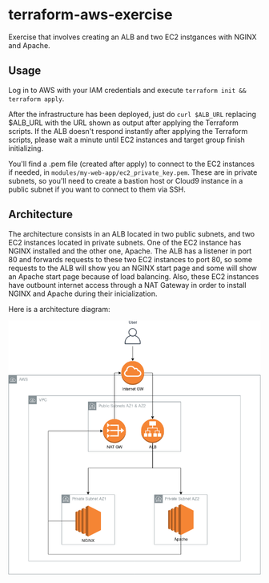 # terraform-aws-exercise
Exercise that involves creating an ALB and two EC2 instgances with NGINX and Apache.

## Usage

Log in to AWS with your IAM credentials and execute `terraform init && terraform apply`.

After the infrastructure has been deployed, just do `curl $ALB_URL` replacing $ALB_URL with the URL shown as output after applying the Terraform scripts. If the ALB doesn't respond instantly after applying the Terraform scripts, please wait a minute until EC2 instances and target group finish initializing.

You'll find a .pem file (created after apply) to connect to the EC2 instances if needed, in `modules/my-web-app/ec2_private_key.pem`. These are in private subnets, so you'll need to create a bastion host or Cloud9 instance in a public subnet if you want to connect to them via SSH.

## Architecture

The architecture consists in an ALB located in two public subnets, and two EC2 instances located in private subnets. One of the EC2 instance has NGINX installed and the other one, Apache. The ALB has a listener in port 80 and forwards requests to these two EC2 instances to port 80, so some requests to the ALB will show you an NGINX start page and some will show an Apache start page because of load balancing. Also, these EC2 instances have outbount internet access through a NAT Gateway in order to install NGINX and Apache during their inicialization.

Here is a architecture diagram:

<p align="center">
  <img src="resources/architecture.png">
</p>
